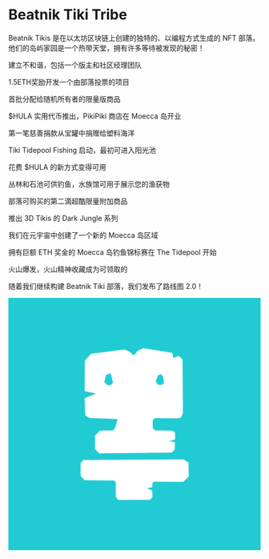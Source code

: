 # Beatnik Tiki Tribe

Beatnik Tikis 是在以太坊区块链上创建的独特的、以编程方式生成的 NFT 部落。他们的岛屿家园是一个热带天堂，拥有许多等待被发现的秘密！

建立不和谐，包括一个版主和社区经理团队

1.5ETH奖励开发一个由部落投票的项目

首批分配给随机所有者的限量版商品

$HULA 实用代币推出，PikiPiki 商店在 Moecca 岛开业

第一笔慈善捐款从宝罐中捐赠给塑料海洋

Tiki Tidepool Fishing 启动，最初可进入阳光池

花费 $HULA 的新方式变得可用

丛林和石池可供钓鱼，水族馆可用于展示您的渔获物

部落可购买的第二滴超酷限量附加商品

推出 3D Tikis 的 Dark Jungle 系列

我们在元宇宙中创建了一个新的 Moecca 岛区域

拥有巨额 ETH 奖金的 Moecca 岛钓鱼锦标赛在 The Tidepool 开始


火山爆发，火山精神收藏成为可领取的

随着我们继续构建 Beatnik Tiki 部落，我们发布了路线图 2.0！

![nft](unnamed.png)
